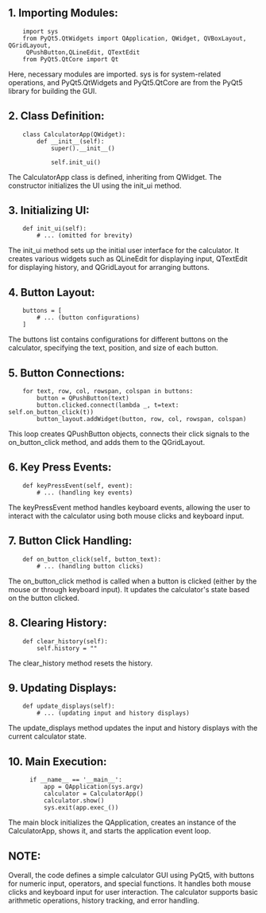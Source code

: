 ## 1. Importing Modules:

        import sys
        from PyQt5.QtWidgets import QApplication, QWidget, QVBoxLayout, QGridLayout,
         QPushButton,QLineEdit, QTextEdit
        from PyQt5.QtCore import Qt

Here, necessary modules are imported. sys is for system-related operations, and PyQt5.QtWidgets and PyQt5.QtCore are from the PyQt5 library for building the GUI.

## 2. Class Definition:

        class CalculatorApp(QWidget):
            def __init__(self):
                super().__init__()
        
                self.init_ui()

The CalculatorApp class is defined, inheriting from QWidget. The constructor initializes the UI using the init_ui method.

## 3. Initializing UI:

        def init_ui(self):
            # ... (omitted for brevity)

The init_ui method sets up the initial user interface for the calculator. It creates various widgets such as QLineEdit for displaying input, QTextEdit for displaying history, and QGridLayout for arranging buttons.

## 4. Button Layout:

        buttons = [
            # ... (button configurations)
        ]

The buttons list contains configurations for different buttons on the calculator, specifying the text, position, and size of each button.

## 5. Button Connections:

        for text, row, col, rowspan, colspan in buttons:
            button = QPushButton(text)
            button.clicked.connect(lambda _, t=text: self.on_button_click(t))
            button_layout.addWidget(button, row, col, rowspan, colspan)

This loop creates QPushButton objects, connects their click signals to the on_button_click method, and adds them to the QGridLayout.

## 6. Key Press Events:

        def keyPressEvent(self, event):
            # ... (handling key events)

The keyPressEvent method handles keyboard events, allowing the user to interact with the calculator using both mouse clicks and keyboard input.

## 7. Button Click Handling:

        def on_button_click(self, button_text):
            # ... (handling button clicks)

The on_button_click method is called when a button is clicked (either by the mouse or through keyboard input). It updates the calculator's state based on the button clicked.

## 8. Clearing History:

        def clear_history(self):
            self.history = ""

The clear_history method resets the history.

## 9. Updating Displays:

        def update_displays(self):
            # ... (updating input and history displays)

The update_displays method updates the input and history displays with the current calculator state.

## 10. Main Execution:

          if __name__ == '__main__':
              app = QApplication(sys.argv)
              calculator = CalculatorApp()
              calculator.show()
              sys.exit(app.exec_())

The main block initializes the QApplication, creates an instance of the CalculatorApp, shows it, and starts the application event loop.

## NOTE:

Overall, the code defines a simple calculator GUI using PyQt5, with buttons for numeric input, operators, and special functions. It handles both mouse clicks and keyboard input for user interaction. The calculator supports basic arithmetic operations, history tracking, and error handling.
